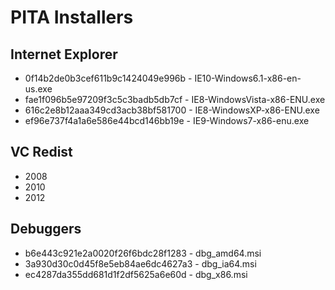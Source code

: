 # PITA Installers

## Internet Explorer
* 0f14b2de0b3cef611b9c1424049e996b - IE10-Windows6.1-x86-en-us.exe
* fae1f096b5e97209f3c5c3badb5db7cf - IE8-WindowsVista-x86-ENU.exe
* 616c2e8b12aaa349cd3acb38bf581700 - IE8-WindowsXP-x86-ENU.exe
* ef96e737f4a1a6e586e44bcd146bb19e - IE9-Windows7-x86-enu.exe

## VC Redist
* 2008
* 2010
* 2012

## Debuggers
* b6e443c921e2a0020f26f6bdc28f1283 - dbg_amd64.msi
* 3a930d30c0d45f8e5eb84ae6dc4627a3 - dbg_ia64.msi
* ec4287da355dd681d1f2df5625a6e60d - dbg_x86.msi
